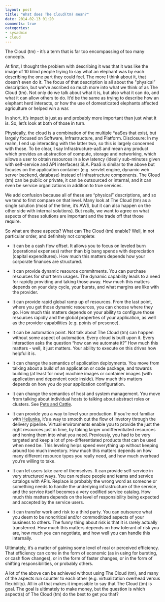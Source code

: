 ```yaml
---
layout: post
title: "What does The Cloud(tm) mean?"
date: 2014-02-13 01:20
comments: true
categories: 
- sysadmin
- cloud
---
```



The Cloud (tm) - it’s a term that is far too encompassing of too many concepts.

At first, I thought the problem with describing it was that it was like the image of 10 blind people trying to say what an elephant was by each describing the one part they could feel. The more I think about it, that doesn’t even do it. The focus of that description is all about the "physical” description, but we’ve ascribed so much more into what we think of as The Cloud (tm). Not only do we talk about what it is, but also what it can do, and what it can allow others to do. It’d be the same as trying to describe how an elephant herd interacts, or how the use of domesticated elephants affected agriculture or helped win a war.

In short, it’s impact is just as and probably more important than just what it is. So, let’s look at both of those in turn.

Physically, the cloud is a combination of the multiple \*aaSes that exist, but largely focused on Software, Infrastructure, and Platform. Disclosure: In my realm, I end up interacting with the latter two, so this is largely concerned with those. To be clear, I say Infrastructure-aaS and mean any product which provides an abstraction of compute, storage and networking, which allows a user to obtain resources in a low latency (ideally sub-minutes given with self-service and API interfaces) SLA. PaaS is similar to the above but focuses on the application container (e.g. servlet engine, dynamic web server backend, database) instead of infrastructure components. The Cloud (tm) can be public or private, it can be outsourced or internal, and it can even be service organizations in addition to true services.

We add confusion because all of these are “physical” descriptions, and so we tend to first compare on that level. Many look at The Cloud (tm) as a single solution (most of the time, it’s AWS, but it can also happen on the other side with internal solutions). But really, we want to agree on what aspects of those solutions are important and the trade off that those require.

So what are those aspects? What can The Cloud (tm) enable? Well, in not particular order, and definitely not complete:

* It can be a cash flow offset. It allows you to focus on leveled burn (operational expenses) rather than big bang spends with depreciation (capital expenditures). How much this matters depends how your corporate finances are structured.

* It can provide dynamic resource commitments. You can purchase resources for short term usages. The dynamic capability leads to a need for rapidly providing and taking those away. How much this matters depends on your duty cycle, your bursts, and what margins are like with the provider.

* It can provide rapid global ramp up of resources. From the last point, where you get those dynamic resources, you can choose where they go. How much this matters depends on your ability to configure those resources rapidly and the global properties of your application, as well as the provider capabilities (e.g. points of presence).

* It can be automation point. Not talk about The Cloud (tm) can happen without some aspect of automation. Every cloud is built upon it. Every interaction asks the question “how can we automate it?”  How much this matters - well, it just matters. Your ability to execute on this drives how helpful it is.

* It can change the semantics of application deployments. You move from talking about a build of an application or code package, and towards building (at least for now) machine images or container images (with application and dependent code inside). How much this matters depends on how you do your application configuration.

* It can change the semantics of host and system management. You move from talking about individual hosts to talking about abstract roles or clusters. See [Pets and Cattle](http://blog.corgalabs.com/blog/2014/01/11/more-than-just-pets-and-cattle/).

* It can provide you a way to level your production. If you’re not familiar with [Heijunka](http://en.wikipedia.org/wiki/Production_leveling), it’s a way to smooth out the flow of invetory through the delivery pipeline. Virtual environments enable you to provide the just the right resources just in time, by taking larger undifferentiated resources and honing them into what you need. Previously, you had to be very targeted and keep a lot of pre-differentiated products that can be used when need be. This leveling helps speed everything up without keeping around too much inventory. How much this matters depends on how many different resource types you really need, and how much overhead you’re willing to take.

* It can let users take care of themselves. It can provide self-service in very structured ways. You can replace people and teams and service catalogs with APIs. Replace is probably the wrong word as someone or something needs to handle the underlying infrastructure of the service, and the service itself becomes a very codified service catalog. How much this matters depends on the level of responsibility being expected and accepted by the service users.

* It can transfer work and risk to a third party. You can outsource what you deem to be noncritical and/or commoditized aspects of your business to others. The funny thing about risk is that it is rarely actually transferred. How much this matters depends on how tolerant of risk you are, how much you can negotiate, and how well you can handle this internally.

Ultimately, it’s a matter of gaining some level of real or perceived efficiency. That efficiency can come in the form of economic (as in using for bursting, or cash flow changes), or in the form of faster changes, or in the form of shifting responsibilities, or probably others.

A lot of the above can be achieved without using The Cloud (tm), and many of the aspects run counter to each other (e.g. virtualization overhead versus flexibility). All in all that makes it impossible to say that The Cloud (tm) is goal. The goal is ultimately to make money, but the question is which aspect(s) of The Cloud (tm) do the best to get you that?

